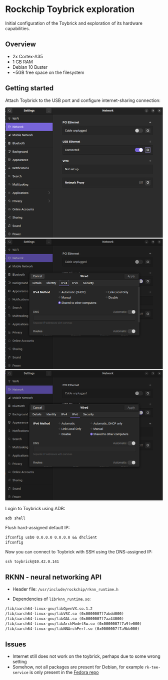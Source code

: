 # Rockchip Toybrick exploration

Initial configuration of the Toybrick and exploration of its hardware capabilities.

## Overview

* 2x Cortex-A35
* 1 GB RAM 
* Debian 10 Buster
* ~5GB free space on the filesystem 

## Getting started

Attach Toybrick to the USB port and configure internet-sharing connection:

<img src="screenshot1.png"><img src="screenshot2.png"><img src="screenshot3.png">

Login to Toybrick using ADB:

```
adb shell
```

Flush hard-assigned default IP:

```
ifconfig usb0 0.0.0.0 0.0.0.0 && dhclient
ifconfig
```

Now you can connect to Toybrick with SSH using the DNS-assigned IP:

```
ssh toybrick@10.42.0.141
```

## RKNN - neural networking API

* Header file: `/usr/include/rockchip/rknn_runtime.h`

* Dependencies of `librknn_runtime.so`:

```
/lib/aarch64-linux-gnu/libOpenVX.so.1.2
/lib/aarch64-linux-gnu/libVSC.so (0x0000007f7abdd000)
/lib/aarch64-linux-gnu/libGAL.so (0x0000007f7aa44000)
/lib/aarch64-linux-gnu/libArchModelSw.so (0x0000007f7a9fe000)
/lib/aarch64-linux-gnu/libNNArchPerf.so (0x0000007f7a9bb000)
```

## Issues

* Internet still does not work on the toybrick, perhaps due to some wrong setting
* Somehow, not all packages are present for Debian, for example `rk-tee-service` is only present in the [Fedora repo](https://repo.rock-chips.com/fedora/rk1808/aarch64/)
